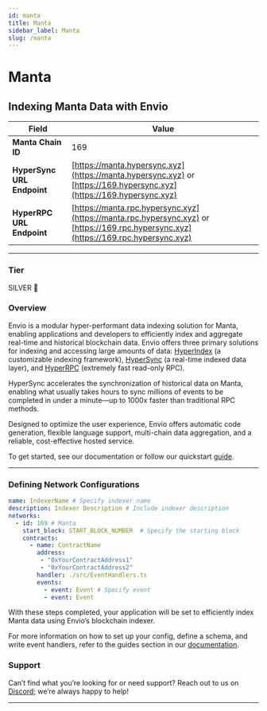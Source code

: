 ```yaml
---
id: manta
title: Manta
sidebar_label: Manta
slug: /manta
---
```


# Manta

## Indexing Manta Data with Envio

| **Field**                     | **Value**                                                                                          |
|-------------------------------|----------------------------------------------------------------------------------------------------|
| **Manta Chain ID**     | 169                                                                                            |
| **HyperSync URL Endpoint**    | [https://manta.hypersync.xyz](https://manta.hypersync.xyz) or [https://169.hypersync.xyz](https://169.hypersync.xyz) |
| **HyperRPC URL Endpoint**     | [https://manta.rpc.hypersync.xyz](https://manta.rpc.hypersync.xyz) or [https://169.rpc.hypersync.xyz](https://169.rpc.hypersync.xyz) |

---

### Tier

SILVER 🥈

### Overview

Envio is a modular hyper-performant data indexing solution for Manta, enabling applications and developers to efficiently index and aggregate real-time and historical blockchain data. Envio offers three primary solutions for indexing and accessing large amounts of data: [HyperIndex](/docs/HyperIndex/overview) (a customizable indexing framework), [HyperSync](/docs/HyperSync/overview) (a real-time indexed data layer), and [HyperRPC](/docs/HyperSync/overview-hyperrpc) (extremely fast read-only RPC).

HyperSync accelerates the synchronization of historical data on Manta, enabling what usually takes hours to sync millions of events to be completed in under a minute—up to 1000x faster than traditional RPC methods.

Designed to optimize the user experience, Envio offers automatic code generation, flexible language support, multi-chain data aggregation, and a reliable, cost-effective hosted service.

To get started, see our documentation or follow our quickstart [guide](/docs/HyperIndex/contract-import).

---

### Defining Network Configurations

```yaml
name: IndexerName # Specify indexer name
description: Indexer Description # Include indexer description
networks:
  - id: 169 # Manta  
    start_block: START_BLOCK_NUMBER  # Specify the starting block
    contracts:
      - name: ContractName
        address:
         - "0xYourContractAddress1"
         - "0xYourContractAddress2"
        handler: ./src/EventHandlers.ts
        events:
          - event: Event # Specify event
          - event: Event
```

With these steps completed, your application will be set to efficiently index Manta data using Envio’s blockchain indexer.

For more information on how to set up your config, define a schema, and write event handlers, refer to the guides section in our [documentation](/docs/HyperIndex/configuration-file).

### Support

Can’t find what you’re looking for or need support? Reach out to us on [Discord](https://discord.com/invite/Q9qt8gZ2fX); we’re always happy to help!

---

